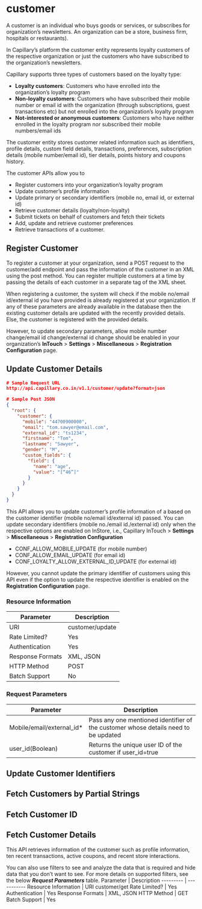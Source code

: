 # customer
A customer is an individual who buys goods or services, or subscribes for organization’s newsletters. An organization can be a store, business firm, hospitals or restaurants).

In Capillary’s platform the customer entity represents loyalty customers of the respective organization or just the customers who have subscribed to the organization’s newsletters. 

Capillary supports three types of customers based on the loyalty type:

* **Loyalty customers**: Customers who have enrolled into the organization’s loyalty program 
* **Non-loyalty customers**: Customers who have subscribed their mobile number or email id with the organization (through subscriptions, guest transactions etc) but not enrolled into the organization’s loyalty program 
* **Not-interested or anonymous customers**: Customers who have neither enrolled in the loyalty program nor subscribed their mobile numbers/email ids 

The customer entity stores customer related information such as identifiers, profile details, custom field details, transactions, preferences, subscription details (mobile number/email id), tier details, points history and coupons history.

The customer APIs allow you to

* Register customers into your organization’s loyalty program 
* Update customer’s profile information 
* Update primary or secondary identifiers (mobile no, email id, or external id)
* Retrieve customer details (loyalty/non-loyalty)
* Submit tickets on behalf of customers and fetch their tickets  
* Add, update and retrieve customer preferences 
* Retrieve transactions of a customer. 

## Register Customer
To register a customer at your organization, send a POST request to the customer/add endpoint and pass the information of the customer in an XML using the post method. You can register multiple customers at a time by passing the details of each customer in a separate <customer> </customer> tag of the XML sheet.

When registering a customer, the system will check if the mobile no/email id/external id you have provided is already registered at your organization. If any of these parameters are already available in the database then the existing customer details are updated with the recently provided details. Else, the customer is registered with the provided details.

However, to update secondary parameters, allow mobile number change/email id change/external id change should be enabled in your organization’s **InTouch** > **Settings** > **Miscellaneous** > **Registration Configuration** page.


## Update Customer Details
```json
# Sample Request URL
http://api.capillary.co.in/v1.1/customer/update?format=json
```

```json
# Sample Post JSON
{
  "root": {
    "customer": {
      "mobile": "44700900000",
      "email": "tom.sawyer@email.com",
      "external_id": "ts1234",
      "firstname": "Tom",
      "lastname": "Sawyer",
      "gender": "M",
      "custom_fields": {
        "field": {
          "name": "age",
          "value": "[“46”]"
        }
      }
    }
  }
}
```

This API allows you to update customer’s profile information of a based on the customer identifier (mobile no/email id/external id) passed.
You can update secondary identifiers (mobile no./email id./external id) only when the respective options are enabled on InStore, i.e., Capillary InTouch > **Settings** > **Miscellaneous** > **Registration Configuration**

* CONF_ALLOW_MOBILE_UPDATE (for mobile number)
* CONF_ALLOW_EMAIL_UPDATE (for email id)
* CONF_LOYALTY_ALLOW_EXTERNAL_ID_UPDATE (for external id) 

However, you cannot update the primary identifier of customers using this API even if the option to update the respective identifier is enabled on the **Registration Configuration** page. 

### Resource Information
Parameter | Description
--------- | -----------
URI	| customer/update
Rate Limited? | Yes
Authentication | Yes
Response Formats | XML, JSON 
HTTP Method | POST
Batch Support | No

### Request Parameters
Parameter | Description
--------- | -----------
Mobile/email/external_id* | Pass any one mentioned identifier of the customer whose details need to be updated
user_id(Boolean) | Returns the unique user ID of the customer if user_id=true


## Update Customer Identifiers

## Fetch Customers by Partial Strings

## Fetch Customer ID

## Fetch Customer Details
This API retrieves information of the customer such as profile information, ten recent transactions, active coupons, and recent store interactions. 

You can also use filters to see and analyze the data that is required and hide data that you don’t want to see. For more details on supported filters, see the below ***Request Parameters*** table.
Parameter | Description
--------- | -----------
Resource Information | URI	customer/get
Rate Limited? | Yes
Authentication | Yes
Response Formats | XML, JSON 
HTTP Method | GET
Batch Support | Yes


